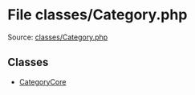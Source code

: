 File classes/Category.php
=========

Source: [classes/Category.php](https://github.com/PrestaShop/PrestaShop/blob/1.5.0.3/classes/Category.php)


Classes
-------

* [CategoryCore](class.CategoryCore.md)

